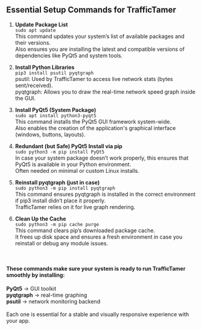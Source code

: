 ## Essential Setup Commands for TrafficTamer

1. **Update Package List**
<br>```sudo apt update```<br>
This command updates your system’s list of available packages and their versions.<br>
Also ensures you are installing the latest and compatible versions of dependencies like PyQt5 and system tools.

2. **Install Python Libraries**
<br>```pip3 install psutil pyqtgraph```<br>
psutil: Used by TrafficTamer to access live network stats (bytes sent/received).<br>
pyqtgraph: Allows you to draw the real-time network speed graph inside the GUI.

3. **Install PyQt5 (System Package)** <br>
```sudo apt install python3-pyqt5```<br>
This command installs the PyQt5 GUI framework system-wide.<br>
Also enables the creation of the application's graphical interface (windows, buttons, layouts).

4. **Redundant (but Safe) PyQt5 Install via pip** <br>
```sudo python3 -m pip install PyQt5```<br>
In case your system package doesn’t work properly, this ensures that PyQt5 is available in your Python environment.<br>
Often needed on minimal or custom Linux installs.

5. **Reinstall pyqtgraph (just in case)** <br>
```sudo python3 -m pip install pyqtgraph```<br>
This command ensures pyqtgraph is installed in the correct environment if pip3 install didn’t place it properly.<br>
TrafficTamer relies on it for live graph rendering.

6. **Clean Up the Cache** <br>
```sudo python3 -m pip cache purge```<br>
This command clears pip’s downloaded package cache.<br>
It frees up disk space and ensures a fresh environment in case you reinstall or debug any module issues.
<br>

#### These commands make sure your system is ready to run TrafficTamer smoothly by installing:

**PyQt5** → GUI toolkit<br>
**pyqtgraph** → real-time graphing<br>
**psutil** → network monitoring backend<br>
<br>
Each one is essential for a stable and visually responsive experience with your app.
